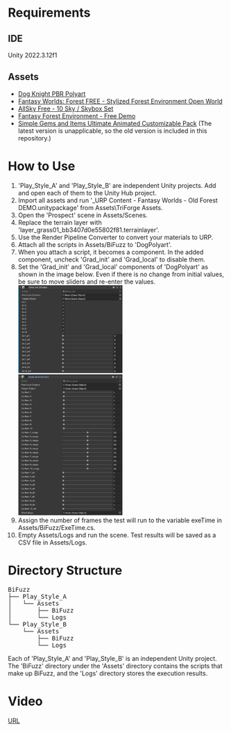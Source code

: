 # Requirements
## IDE
Unity 2022.3.12f1
## Assets
- [Dog Knight PBR Polyart](https://assetstore.unity.com/packages/3d/characters/animals/dog-knight-pbr-polyart-135227)
- [Fantasy Worlds: Forest FREE - Stylized Forest Environment Open World](https://assetstore.unity.com/packages/3d/environments/fantasy/fantasy-worlds-forest-free-stylized-forest-environment-open-worl-282610)
- [AllSky Free - 10 Sky / Skybox Set](https://assetstore.unity.com/packages/2d/textures-materials/sky/allsky-free-10-sky-skybox-set-146014)
- [Fantasy Forest Environment - Free Demo](https://assetstore.unity.com/packages/3d/environments/fantasy/fantasy-forest-environment-free-demo-35361)
- [Simple Gems and Items Ultimate Animated Customizable Pack](https://assetstore.unity.com/packages/3d/props/simple-gems-and-items-ultimate-animated-customizable-pack-73764) (The latest version is unapplicable, so the old version is included in this repository.)

# How to Use
1. 'Play_Style_A' and 'Play_Style_B' are independent Unity projects. Add and open each of them to the Unity Hub project.
2. Import all assets and run '_URP Content - Fantasy Worlds - Old Forest DEMO.unitypackage' from Assets\TriForge Assets.
3. Open the 'Prospect' scene in Assets/Scenes.
4. Replace the terrain layer with 'layer_grass01_bb3407d0e55802f81.terrainlayer'.
5. Use the Render Pipeline Converter to convert your materials to URP.
6. Attach all the scripts in Assets/BiFuzz to 'DogPolyart'.
7. When you attach a script, it becomes a component. In the added component, uncheck 'Grad_init' and 'Grad_local' to disable them.
8. Set the 'Grad_init' and 'Grad_local' components of 'DogPolyart' as shown in the image below. Even if there is no change from initial values, be sure to move sliders and re-enter the values.
    <img src="README_Images/Grad_init.png" width="50%">
    <img src="README_Images/Grad_local.png" width="50%">
9. Assign the number of frames the test will run to the variable exeTime in Assets/BiFuzz/ExeTime.cs.
10. Empty Assets/Logs and run the scene. Test results will be saved as a CSV file in Assets/Logs.

# Directory Structure
<pre>
BiFuzz  
├── Play_Style_A  
│   └── Assets  
│       ├── BiFuzz  
│       └── Logs  
└── Play_Style_B  
    └── Assets  
        ├── BiFuzz  
        └── Logs  
</pre>

Each of 'Play_Style_A' and 'Play_Style_B' is an independent Unity project. The 'BiFuzz' directory under the 'Assets' directory contains the scripts that make up BiFuzz, and the 'Logs' directory stores the execution results.

# Video
[URL]("URL")
